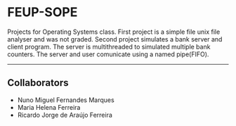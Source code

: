 # FEUP-SOPE
Projects for Operating Systems class. First project is a simple file unix file analyser and was not graded.
Second project simulates a bank server and client program. The server is multithreaded to simulated multiple bank counters.
The server and user comunicate using a named pipe(FIFO).

---

## Collaborators
* Nuno Miguel Fernandes Marques
* Maria Helena Ferreira
* Ricardo Jorge de Araújo Ferreira
